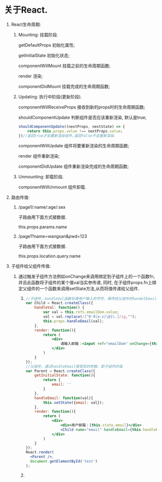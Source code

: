# 关于React.

1. React生命周期:

   1. Mounting: 挂载阶段.

      getDefaultProps 初始化属性;

      getInitialState 初始化状态;

      componentWillMount 挂载之前的生命周期函数;

      render 渲染;

      componentDidMount 挂载完成的生命周期函数;

   2. Updating: 执行中阶段(更新阶段).

      componentWillReceiveProps 接收到新的props时的生命周期函数;

      shouldComponentUpdate 判断组件是否应该重新渲染, 默认是true;

      ```javascript
      shouldComponentUpdate((nextProps, nextState) => {
          return this.props.value !== nextProps.value;
      })//返回true才会重新渲染组件,返回false不会重新渲染.
      ```

      componentWillUpdate 组件将要重新渲染的生命周期函数;

      render 组件重新渲染;

      componentDidUpdate  组件重新渲染完成的生命周期函数;

   3. Unmounting: 卸载阶段.

      componentWillUnmount 组件卸载.

2. 路由传值:

   1. /page1/:name/:age/:sex

      子路由用下面方式接数据.

      this.props.params.name

   2. /page1?name=wangsan&pwd=123

      子路由用下面方式接数据.

      this.props.location.query.name

3. 子组件给父组件传值:

   1. 通过触发子组件方法例如onChange来调用绑定到子组件上的一个函数fn, 并且此函数将子组件的某个值val当实参传递, 同时, 在子组件props.fn上绑定父组件的一个函数来调用setState方法,从而将值传递给父组件.

      1. ```jsx
         //子组件，handleVal函数处理用户输入的字符，再传给父组件的handelEmail函数
         var Child = React.createClass({
             handleVal: function() {
                 var val = this.refs.emailDom.value;
                 val = val.replace(/[^0-9|a-z|\@|\.]/ig,"");
                 this.props.handleEmail(val);
             },
             render: function(){
                 return (
                     <div>
                         请输入邮箱：<input ref="emailDom" onChange={this.handleVal}/>
                     </div>
                 )
             }
         });
         //父组件，通过handleEmail接受到的参数，即子组件的值
         var Parent = React.createClass({
             getInitialState: function(){
                 return {
                     email: ''
                 }
             },
             handleEmail: function(val){
                 this.setState({email: val});
             },
             render: function(){
                 return (
                     <div>
                         <div>用户邮箱：{this.state.email}</div>
                         <Child name="email" handleEmail={this.handleEmail.bind(this)}/>
                     </div>
                 )
             }
         });
         React.render(
           <Parent />,
           document.getElementById('test')
         );
         ```

      2. ​

